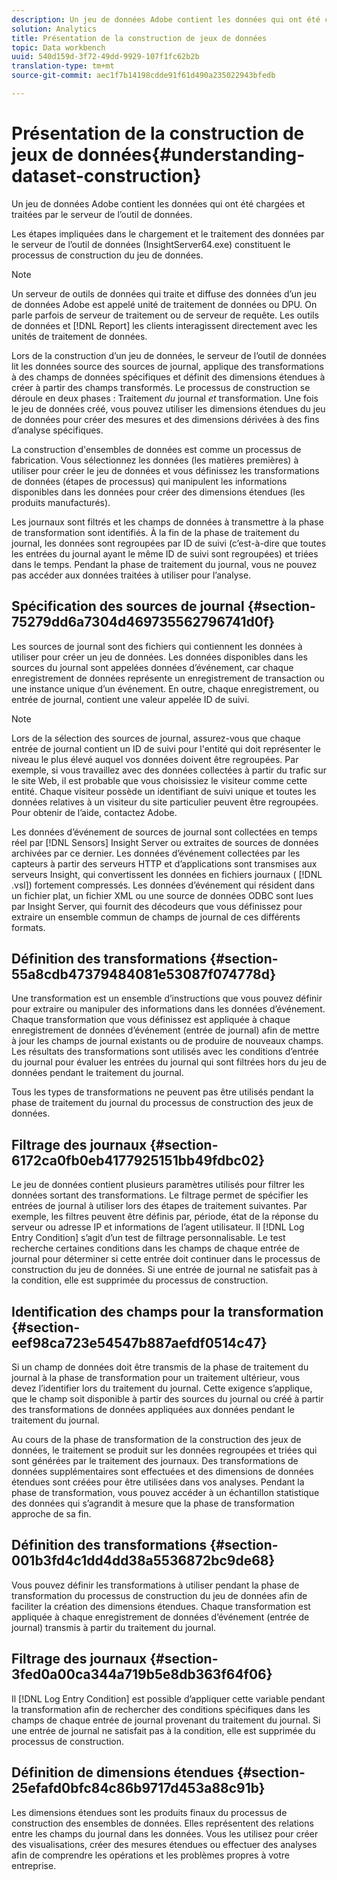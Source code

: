 ```yaml
---
description: Un jeu de données Adobe contient les données qui ont été chargées et traitées par le serveur de l’outil de données.
solution: Analytics
title: Présentation de la construction de jeux de données
topic: Data workbench
uuid: 540d159d-3f72-49dd-9929-107f1fc62b2b
translation-type: tm+mt
source-git-commit: aec1f7b14198cdde91f61d490a235022943bfedb

---
```



# Présentation de la construction de jeux de données{#understanding-dataset-construction}

Un jeu de données Adobe contient les données qui ont été chargées et traitées par le serveur de l’outil de données.

Les étapes impliquées dans le chargement et le traitement des données par le serveur de l’outil de données (InsightServer64.exe) constituent le processus de construction du jeu de données.

>[!NOTE]
>
>Un serveur de outils de données qui traite et diffuse des données d’un jeu de données Adobe est appelé unité de traitement de données ou DPU. On parle parfois de serveur de traitement ou de serveur de requête. Les outils de données et [!DNL Report] les clients interagissent directement avec les unités de traitement de données.

Lors de la construction d’un jeu de données, le serveur de l’outil de données lit les données source des sources de journal, applique des transformations à des champs de données spécifiques et définit des dimensions étendues à créer à partir des champs transformés. Le processus de construction se déroule en deux phases : Traitement *du* journal *et* transformation. Une fois le jeu de données créé, vous pouvez utiliser les dimensions étendues du jeu de données pour créer des mesures et des dimensions dérivées à des fins d’analyse spécifiques.

La construction d&#39;ensembles de données est comme un processus de fabrication. Vous sélectionnez les données (les matières premières) à utiliser pour créer le jeu de données et vous définissez les transformations de données (étapes de processus) qui manipulent les informations disponibles dans les données pour créer des dimensions étendues (les produits manufacturés).

<!--
c_log_proc.xml
-->

Les journaux sont filtrés et les champs de données à transmettre à la phase de transformation sont identifiés. À la fin de la phase de traitement du journal, les données sont regroupées par ID de suivi (c’est-à-dire que toutes les entrées du journal ayant le même ID de suivi sont regroupées) et triées dans le temps. Pendant la phase de traitement du journal, vous ne pouvez pas accéder aux données traitées à utiliser pour l’analyse.

## Spécification des sources de journal {#section-75279dd6a7304d469735562796741d0f}

Les sources de journal sont des fichiers qui contiennent les données à utiliser pour créer un jeu de données. Les données disponibles dans les sources du journal sont appelées données d’événement, car chaque enregistrement de données représente un enregistrement de transaction ou une instance unique d’un événement. En outre, chaque enregistrement, ou entrée de journal, contient une valeur appelée ID de suivi.

>[!NOTE]
>
>Lors de la sélection des sources de journal, assurez-vous que chaque entrée de journal contient un ID de suivi pour l&#39;entité qui doit représenter le niveau le plus élevé auquel vos données doivent être regroupées. Par exemple, si vous travaillez avec des données collectées à partir du trafic sur le site Web, il est probable que vous choisissiez le visiteur comme cette entité. Chaque visiteur possède un identifiant de suivi unique et toutes les données relatives à un visiteur du site particulier peuvent être regroupées. Pour obtenir de l’aide, contactez Adobe.

Les données d’événement de sources de journal sont collectées en temps réel par [!DNL Sensors] Insight Server ou extraites de sources de données archivées par ce dernier. Les données d’événement collectées par les capteurs à partir des serveurs HTTP et d’applications sont transmises aux serveurs Insight, qui convertissent les données en fichiers journaux ( [!DNL .vsl]) fortement compressés. Les données d’événement qui résident dans un fichier plat, un fichier XML ou une source de données ODBC sont lues par Insight Server, qui fournit des décodeurs que vous définissez pour extraire un ensemble commun de champs de journal de ces différents formats.

## Définition des transformations {#section-55a8cdb47379484081e53087f074778d}

Une transformation est un ensemble d’instructions que vous pouvez définir pour extraire ou manipuler des informations dans les données d’événement. Chaque transformation que vous définissez est appliquée à chaque enregistrement de données d’événement (entrée de journal) afin de mettre à jour les champs de journal existants ou de produire de nouveaux champs. Les résultats des transformations sont utilisés avec les conditions d’entrée du journal pour évaluer les entrées du journal qui sont filtrées hors du jeu de données pendant le traitement du journal.

Tous les types de transformations ne peuvent pas être utilisés pendant la phase de traitement du journal du processus de construction des jeux de données.

## Filtrage des journaux {#section-6172ca0fb0eb4177925151bb49fdbc02}

Le jeu de données contient plusieurs paramètres utilisés pour filtrer les données sortant des transformations. Le filtrage permet de spécifier les entrées de journal à utiliser lors des étapes de traitement suivantes. Par exemple, les filtres peuvent être définis par, période, état de la réponse du serveur ou adresse IP et informations de l’agent utilisateur. Il [!DNL Log Entry Condition] s’agit d’un test de filtrage personnalisable. Le test recherche certaines conditions dans les champs de chaque entrée de journal pour déterminer si cette entrée doit continuer dans le processus de construction du jeu de données. Si une entrée de journal ne satisfait pas à la condition, elle est supprimée du processus de construction.

## Identification des champs pour la transformation {#section-eef98ca723e54547b887aefdf0514c47}

Si un champ de données doit être transmis de la phase de traitement du journal à la phase de transformation pour un traitement ultérieur, vous devez l’identifier lors du traitement du journal. Cette exigence s’applique, que le champ soit disponible à partir des sources du journal ou créé à partir des transformations de données appliquées aux données pendant le traitement du journal.

<!--
c_transformation.xml
-->

Au cours de la phase de transformation de la construction des jeux de données, le traitement se produit sur les données regroupées et triées qui sont générées par le traitement des journaux. Des transformations de données supplémentaires sont effectuées et des dimensions de données étendues sont créées pour être utilisées dans vos analyses. Pendant la phase de transformation, vous pouvez accéder à un échantillon statistique des données qui s’agrandit à mesure que la phase de transformation approche de sa fin.

## Définition des transformations {#section-001b3fd4c1dd4dd38a5536872bc9de68}

Vous pouvez définir les transformations à utiliser pendant la phase de transformation du processus de construction du jeu de données afin de faciliter la création des dimensions étendues. Chaque transformation est appliquée à chaque enregistrement de données d’événement (entrée de journal) transmis à partir du traitement du journal.

## Filtrage des journaux {#section-3fed0a00ca344a719b5e8db363f64f06}

Il [!DNL Log Entry Condition] est possible d’appliquer cette variable pendant la transformation afin de rechercher des conditions spécifiques dans les champs de chaque entrée de journal provenant du traitement du journal. Si une entrée de journal ne satisfait pas à la condition, elle est supprimée du processus de construction.

## Définition de dimensions étendues {#section-25efafd0bfc84c86b9717d453a88c91b}

Les dimensions étendues sont les produits finaux du processus de construction des ensembles de données. Elles représentent des relations entre les champs du journal dans les données. Vous les utilisez pour créer des visualisations, créer des mesures étendues ou effectuer des analyses afin de comprendre les opérations et les problèmes propres à votre entreprise.
